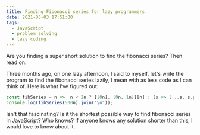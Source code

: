 ```yaml
---
title: Finding Fibonacci series for lazy programmers
date: 2021-05-03 17:51:00
tags:
  - JavaScript
  - problem solving
  - lazy coding
---
```


Are you finding a super short solution to find the fibonacci series? Then read on. 

Three months ago, on one lazy afternoon, I said to myself, let's write the program to find the fibonacci series lazily, I mean with as less code as I can think of. Here is what I've figured out:

```javascript
const fibSeries = n =>  n < 2n ? [[0n], [0n, 1n]][n] : (s => [...s, s.pop() + s.pop()])(fibSeries(n - 1n));
console.log(fibSeries(500n).join("\n"));
```

Isn't that fascinating? Is it the shortest possible way to find fibonacci series in JavaScript? Who knows? If anyone knows any solution shorter than this, I would love to know about it.
